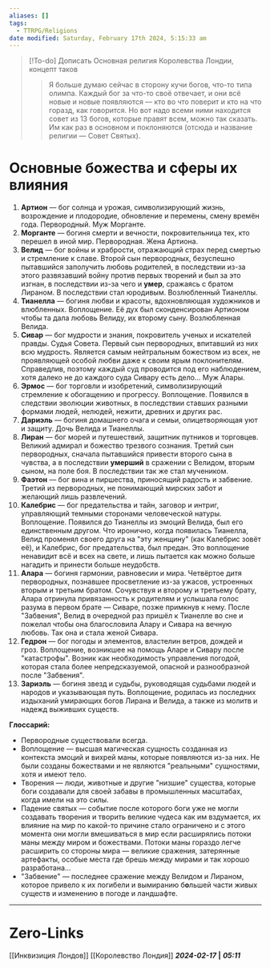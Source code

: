 ```yaml
---
aliases: []
tags:
  - TTRPG/Religions
date modified: Saturday, February 17th 2024, 5:15:33 am
---
```


> [!To-do] Дописать
> Основная религия Королевства Лондии, концепт таков
> > Я больше думаю сейчас в сторону кучи богов, что-то типа олимпа. Каждый бог за что-то своё отвечает, и они всё новые и новые появляются — кто во что поверит и кто на что горазд, как говорится. Но вот надо всеми ними находится совет из 13 богов, которые правят всем, можно так сказать. Им как раз в основном и поклоняются (отсюда и название религии — Совет Святых).

# Основные божества и сферы их влияния

1. **Артион** — бог солнца и урожая, символизирующий жизнь, возрождение и плодородие, обновление и перемены, смену времён года. Первородный. Муж Морганте. 
2. **Морганте** — богиня смерти и вечности, покровительница тех, кто перешел в иной мир. Первородная. Жена Артиона. 
3. **Велид** — бог войны и храбрости, отражающий страх перед смертью и стремление к славе. Второй сын первородных, безуспешно пытавшийся заполучить любовь родителей, в последствии из-за этого развязавший войну против первых творений и был за это изгнан, в последствии из-за чего и **умер**, сражаясь с братом Лираном. В последствии стал юродивым. Возлюбленный Тианеллы.
4. **Тианелла** — богиня любви и красоты, вдохновляющая художников и влюбленных. Воплощение. Её дух был сконденсирован Артионом чтобы та дала любовь Велиду, их второму сыну. Возлюбленная Велида.
5. **Сивар** — бог мудрости и знания, покровитель ученых и искателей правды. Судья Совета. Первый сын первородных, впитавший из них всю мудрость. Является самым нейтральным божеством из всех, не проявляющей особой любви даже к своим ярым поклонителям. Справедлив, поэтому каждый суд проводится под его наблюдением, хотя далеко не до каждого суда Сивару есть дело... Муж Алары.
6. **Эрмос** — бог торговли и изобретений, символизирующий стремление к обогащению и прогрессу. Воплощение. Появился в следствии эволюции животных, в последствии ставших разными формами людей, нелюдей, нежити, древних и других рас. 
7. **Дариэль** — богиня домашнего очага и семьи, олицетворяющая уют и защиту. Дочь Велида и Тианеллы. 
8. **Лиран** — бог морей и путешествий, защитник путников и торговцев. Великий адмирал и божество трезвого сознания. Третий сын первородных, сначала пытавшийся привести второго сына в чувства, а в последствии **умерший** в сражении с Велидом, вторым сыном, на поле боя. В последствии так же стал мучеником. 
9. **Фаэтон** — бог вина и пиршества, приносящий радость и забвение. Третий из первородных, не понимающий мирских забот и желающий лишь развлечений. 
10. **Калебрис** — бог предательства и тайн, заговор и интриг, управляющий темными сторонами человеческой натуры. Воплощение. Появился до Тианеллы из эмоций Велида, был его единственным другом. Что иронично, когда появилась Тианелла, Велид променял своего друга на "эту женщину" (как Калебрис зовёт её), и Калебрис, бог предательства, был предан. Это воплощение ненавидит всё и всех на свете, и лишь пытается как можно больше нагадить и принести больше неудобств.
11. **Алара** — богиня гармонии, равновесии и мира. Четвёртое дитя первородных, познавшее просветление из-за ужасов, устроенных вторым и третьим братом. Сочувствуя и второму и третьему брату, Алара отринула привязанность к родителям и услышала голос разума в первом брате — Сиваре, позже примкнув к нему. После "Забвения", Велид в очередной раз пришёл к Тианелле во сне и пожелал чтобы она благословила Алару и Сивара на вечную любовь. Так она и стала женой Сивара.
12. **Гедрон** — бог погоды и элементов, властелин ветров, дождей и гроз. Воплощение, возникшее на помощь Аларе и Сивару после "катастрофы". Возник как необходимость управления погодой, которая стала более непредсказуемой, опасной и разнообразной после "Забвения".
13. **Зариэль** — богиня звезд и судьбы, руководящая судьбами людей и народов и указывающая путь. Воплощение, родилась из последних издыханий умирающих богов Лирана и Велида, а также из молитв и надежд выживших существ. 


**Глоссарий:**
- Первородные существовали всегда. 
- Воплощение — высшая магическая сущность созданная из контекста эмоций и вихрей маны, которые появляются из-за них. Не были созданы божествами и не являются "реальными" сущностями, хотя и имеют тело. 
- Творения — люди, животные и другие "низшие" существа, которые боги создавали для своей забавы в промышленных масштабах, когда имели на это силы.
- Падение святых — событие после которого боги уже не могли создавать творения и творить великие чудеса как им вздумается, их влияние на мир по какой-то причине стало ограничено и с этого момента они могли вмешиваться в мир если расширялись потоки маны между миром и божествами. Потоки маны гораздо легче расширить со стороны мира — великие сражения, затерянные артефакты, особые места где брешь между мирами и так хорошо разработана... 
- "Забвение" — последнее сражение между Велидом и Лираном, которое привело к их погибели и вымиранию б**о**льшей части живых существ и изменению в погоде и ландшафте. 
___
# Zero-Links
[[Инквизиция Лондов]]
[[Королевство Лондия]]
***2024-02-17*** **|** ***05:11***